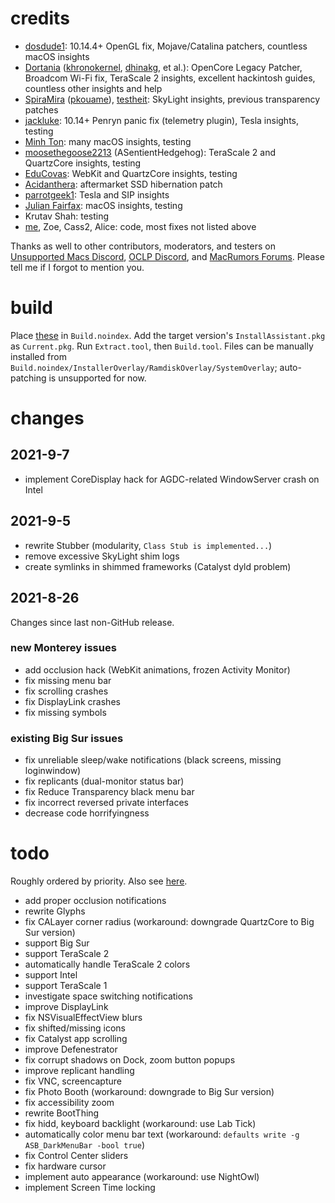 # credits
- [dosdude1](http://dosdude1.com): 10.14.4+ OpenGL fix, Mojave/Catalina patchers, countless macOS insights
- [Dortania](https://dortania.github.io) ([khronokernel](https://github.com/khronokernel), [dhinakg](https://github.com/dhinakg), et al.): OpenCore Legacy Patcher, Broadcom Wi-Fi fix, TeraScale 2 insights, excellent hackintosh guides, countless other insights and help
- [SpiraMira](https://github.com/SpiraMira) ([pkouame](https://forums.macrumors.com/members/pkouame.1036080/)), [testheit](https://forums.macrumors.com/members/1133139/): SkyLight insights, previous transparency patches
- [jackluke](https://github.com/jacklukem): 10.14+ Penryn panic fix (telemetry plugin), Tesla insights, testing
- [Minh Ton](https://minh-ton.github.io): many macOS insights, testing
- [moosethegoose2213](https://moosethegoose2213.github.io) (ASentientHedgehog): TeraScale 2 and QuartzCore insights, testing
- [EduCovas](https://github.com/educovas): WebKit and QuartzCore insights, testing
- [Acidanthera](https://github.com/acidanthera): aftermarket SSD hibernation patch
- [parrotgeek1](https://parrotgeek.com): Tesla and SIP insights
- [Julian Fairfax](https://julianfairfax.gitlab.io): macOS insights, testing
- Krutav Shah: testing
- [me](http://asentientbot.github.io), Zoe, Cass2, Alice: code, most fixes not listed above

Thanks as well to other contributors, moderators, and testers on [Unsupported Macs Discord](https://discord.gg/XbbWAsE), [OCLP Discord](https://discord.gg/rqdPgH8xSN), and [MacRumors Forums](https://forums.macrumors.com). Please tell me if I forgot to mention you.

# build
Place [these](https://archive.org/download/71prereqs) in `Build.noindex`. Add the target version's `InstallAssistant.pkg` as `Current.pkg`. Run `Extract.tool`, then `Build.tool`. Files can be manually installed from `Build.noindex/InstallerOverlay/RamdiskOverlay/SystemOverlay`; auto-patching is unsupported for now.

# changes

## 2021-9-7
- implement CoreDisplay hack for AGDC-related WindowServer crash on Intel

## 2021-9-5
- rewrite Stubber (modularity, `Class Stub is implemented...`)
- remove excessive SkyLight shim logs
- create symlinks in shimmed frameworks (Catalyst dyld problem)

## 2021-8-26
Changes since last non-GitHub release.

### new Monterey issues
- add occlusion hack (WebKit animations, frozen Activity Monitor)
- fix missing menu bar
- fix scrolling crashes
- fix DisplayLink crashes
- fix missing symbols

### existing Big Sur issues
- fix unreliable sleep/wake notifications (black screens, missing loginwindow)
- fix replicants (dual-monitor status bar)
- fix Reduce Transparency black menu bar
- fix incorrect reversed private interfaces
- decrease code horrifyingness

# todo
Roughly ordered by priority. Also see [here](https://github.com/dortania/OpenCore-Legacy-Patcher/issues/108#issuecomment-810634088).

- add proper occlusion notifications
- rewrite Glyphs
- fix CALayer corner radius (workaround: downgrade QuartzCore to Big Sur version)
- support Big Sur
- support TeraScale 2
- automatically handle TeraScale 2 colors
- support Intel
- support TeraScale 1
- investigate space switching notifications
- improve DisplayLink
- fix NSVisualEffectView blurs
- fix shifted/missing icons
- fix Catalyst app scrolling
- improve Defenestrator
- fix corrupt shadows on Dock, zoom button popups
- improve replicant handling
- fix VNC, screencapture
- fix Photo Booth (workaround: downgrade to Big Sur version)
- fix accessibility zoom
- rewrite BootThing
- fix hidd, keyboard backlight (workaround: use Lab Tick)
- automatically color menu bar text (workaround: `defaults write -g ASB_DarkMenuBar -bool true`)
- fix Control Center sliders
- fix hardware cursor
- implement auto appearance (workaround: use NightOwl)
- implement Screen Time locking
